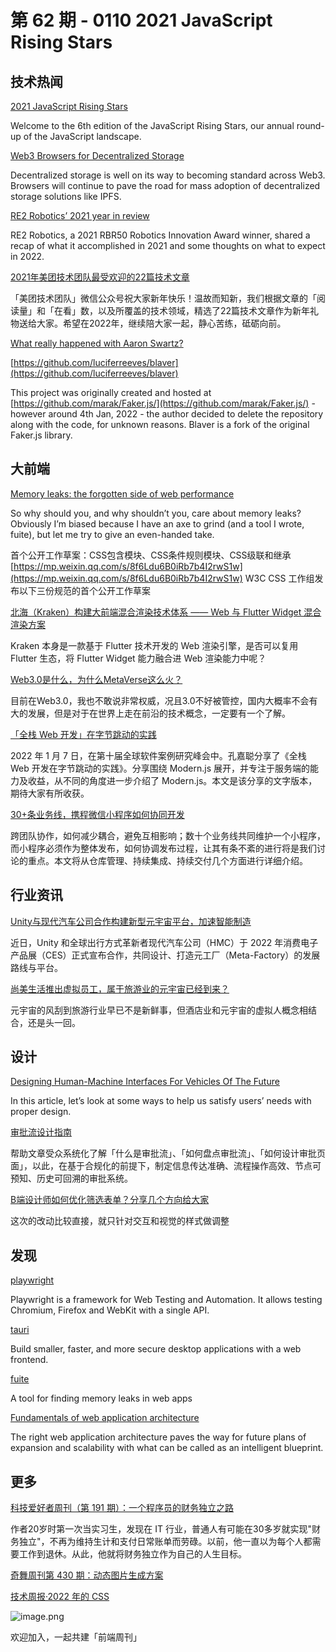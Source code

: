 # 第 62 期 - 0110 2021 JavaScript Rising Stars
## 技术热闻
[2021 JavaScript Rising Stars](https://risingstars.js.org/2021/en)

Welcome to the 6th edition of the JavaScript Rising Stars, our annual round-up of the JavaScript landscape.

[Web3 Browsers for Decentralized Storage](https://blog.ipfs.io/2022-01-07-web3-browsers-for-decentralized-storage/)

Decentralized storage is well on its way to becoming standard across Web3. Browsers will continue to pave the road for mass adoption of decentralized storage solutions like IPFS.

[RE2 Robotics’ 2021 year in review](https://www.therobotreport.com/re2-robotics-2021-year-in-review/)

RE2 Robotics, a 2021 RBR50 Robotics Innovation Award winner, shared a recap of what it accomplished in 2021 and some thoughts on what to expect in 2022.

[2021年美团技术团队最受欢迎的22篇技术文章](https://tech.meituan.com/2022/01/01/2021-summary.html)

「美团技术团队」微信公众号祝大家新年快乐！温故而知新，我们根据文章的「阅读量」和「在看」数，以及所覆盖的技术领域，精选了22篇技术文章作为新年礼物送给大家。希望在2022年，继续陪大家一起，静心苦练，砥砺向前。

[What really happened with Aaron Swartz?](https://github.com/marak/Faker.js/)


[https://github.com/luciferreeves/blaver](https://github.com/luciferreeves/blaver)

This project was originally created and hosted at [https://github.com/marak/Faker.js/](https://github.com/marak/Faker.js/) - however around 4th Jan, 2022 - the author decided to delete the repository along with the code, for unknown reasons.
Blaver is a fork of the original Faker.js library.

## 大前端
[Memory leaks: the forgotten side of web performance](https://nolanlawson.com/2022/01/05/memory-leaks-the-forgotten-side-of-web-performance/)

So why should you, and why shouldn’t you, care about memory leaks? Obviously I’m biased because I have an axe to grind (and a tool I wrote, fuite), but let me try to give an even-handed take.

首个公开工作草案：CSS包含模块、CSS条件规则模块、CSS级联和继承[https://mp.weixin.qq.com/s/8f6Ldu6B0iRb7b4I2rwS1w](https://mp.weixin.qq.com/s/8f6Ldu6B0iRb7b4I2rwS1w)
W3C CSS 工作组发布以下三份规范的首个公开工作草案

[北海（Kraken）构建大前端混合渲染技术体系 —— Web 与 Flutter Widget 混合渲染方案](https://mp.weixin.qq.com/s/PUCrvTxLU_nZPSMhgAm4Gg)

Kraken 本身是一款基于 Flutter 技术开发的 Web 渲染引擎，是否可以复用 Flutter 生态，将 Flutter Widget 能力融合进 Web 渲染能力中呢？

[Web3.0是什么，为什么MetaVerse这么火？](https://mp.weixin.qq.com/s/mif_lVHK0P6voUFzmgsmUA)

目前在Web3.0，我也不敢说非常权威，况且3.0不好被管控，国内大概率不会有大的发展，但是对于在世界上走在前沿的技术概念，一定要有一个了解。

[「全栈 Web 开发」在字节跳动的实践](https://mp.weixin.qq.com/s/J36lVnW-9ystgr8N6zVbUQ)

2022 年 1 月 7 日，在第十届全球软件案例研究峰会中。孔嘉聪分享了《全栈 Web 开发在字节跳动的实践》。分享围绕 Modern.js 展开，并专注于服务端的能力及收益，从不同的角度进一步介绍了 Modern.js。本文是该分享的文字版本，期待大家有所收获。

[30+条业务线，携程微信小程序如何协同开发](https://mp.weixin.qq.com/s/g1XhCtfIL6yy-37Y_grtEw)

跨团队协作，如何减少耦合，避免互相影响；数十个业务线共同维护一个小程序，而小程序必须作为整体发布，如何协调发布过程，让其有条不紊的进行将是我们讨论的重点。本文将从仓库管理、持续集成、持续交付几个方面进行详细介绍。

## 行业资讯
[Unity与现代汽车公司合作构建新型元宇宙平台，加速智能制造](https://mp.weixin.qq.com/s/zsN_Zxo8ZCfpmGAximRERw)

近日，Unity 和全球出行方式革新者现代汽车公司（HMC）于 2022 年消费电子产品展（CES）正式宣布合作，共同设计、打造元工厂（Meta-Factory）的发展路线与平台。

[尚美生活推出虚拟员工，属于旅游业的元宇宙已经到来？](https://mp.weixin.qq.com/s/D4as-uCKFETztFUQsydIew)

元宇宙的风刮到旅游行业早已不是新鲜事，但酒店业和元宇宙的虚拟人概念相结合，还是头一回。

## 设计
[Designing Human-Machine Interfaces For Vehicles Of The Future](https://www.smashingmagazine.com/2021/12/designing-human-machine-interfaces-future-vehicles/)

In this article, let’s look at some ways to help us satisfy users’ needs with proper design.

[审批流设计指南](https://mp.weixin.qq.com/s/L395m4WDirA4zhs_tsUzAg)

帮助文章受众系统化了解「什么是审批流」、「如何盘点审批流」、「如何设计审批页面」，以此，在基于合规化的前提下，制定信息传达准确、流程操作高效、节点可预知、历史可回溯的审批系统。

[B端设计师如何优化筛选表单？分享几个方向给大家](https://mp.weixin.qq.com/s/h6hxV9wAzUEmkx0Blg2ovg)

这次的改动比较直接，就只针对交互和视觉的样式做调整

## 发现
[playwright](https://github.com/microsoft/playwright)

Playwright is a framework for Web Testing and Automation. It allows testing Chromium, Firefox and WebKit with a single API.

[tauri](https://github.com/tauri-apps/tauri)

Build smaller, faster, and more secure desktop applications with a web frontend.

[fuite](https://github.com/nolanlawson/fuite/)

A tool for finding memory leaks in web apps

[Fundamentals of web application architecture](https://www.peerbits.com/blog/web-application-architecture.html)

The right web application architecture paves the way for future plans of expansion and scalability with what can be called as an intelligent blueprint.

## 更多
[科技爱好者周刊（第 191 期）：一个程序员的财务独立之路](http://www.ruanyifeng.com/blog/2022/01/weekly-issue-191.html)

作者20岁时第一次当实习生，发现在 IT 行业，普通人有可能在30多岁就实现"财务独立"，不再为维持生计和支付日常账单而劳碌。以前，他一直以为每个人都需要工作到退休。从此，他就将财务独立作为自己的人生目标。

[奇舞周刊第 430 期：动态图片生成方案](https://mp.weixin.qq.com/s/swww_v5FY2AZWIGc97fEfA)


[技术周报·2022 年的 CSS](https://mp.weixin.qq.com/s/rkPPwZNGqZAlZ_gqC7JSVg)

![image.png](https://cdn.nlark.com/yuque/0/2020/png/85771/1605930034828-7fc81343-651f-4a15-8465-eebe5a23cf61.png#crop=0&crop=0&crop=1&crop=1&height=31&id=C5Hpa&margin=%5Bobject%20Object%5D&name=image.png&originHeight=90&originWidth=2186&originalType=binary&ratio=1&rotation=0&showTitle=false&size=14325&status=done&style=none&title=&width=746)


欢迎加入，一起共建「前端周刊」
